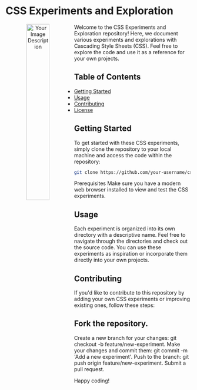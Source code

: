 # CSS Experiments and Exploration
<p align="center">
    <img src="https://github.com/sumairq/css-experiments/assets/60618877/53c62f96-d4d5-41e5-b496-6ada79d9d1cd" style="float:left; margin-right:10px; width:35%;" alt="Your Image Description">
</p>

Welcome to the CSS Experiments and Exploration repository! Here, we document various experiments and explorations with Cascading Style Sheets (CSS). Feel free to explore the code and use it as a reference for your own projects. 

## Table of Contents

- [Getting Started](#getting-started)
- [Usage](#usage)
- [Contributing](#contributing)
- [License](#license)

## Getting Started

To get started with these CSS experiments, simply clone the repository to your local machine and access the code within the repository:

```bash
git clone https://github.com/your-username/css-experiments.git
```

Prerequisites
Make sure you have a modern web browser installed to view and test the CSS experiments.

## Usage
Each experiment is organized into its own directory with a descriptive name. Feel free to navigate through the directories and check out the source code. You can use these experiments as inspiration or incorporate them directly into your own projects.

## Contributing
If you'd like to contribute to this repository by adding your own CSS experiments or improving existing ones, follow these steps:

## Fork the repository.
Create a new branch for your changes: git checkout -b feature/new-experiment.
Make your changes and commit them: git commit -m 'Add a new experiment'.
Push to the branch: git push origin feature/new-experiment.
Submit a pull request.

Happy coding!
